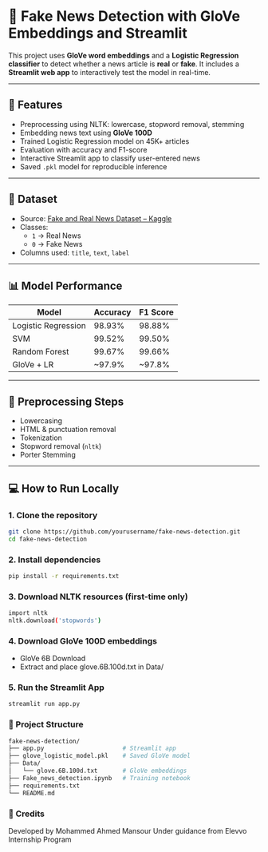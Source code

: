 # 📰 Fake News Detection with GloVe Embeddings and Streamlit

This project uses **GloVe word embeddings** and a **Logistic Regression classifier** to detect whether a news article is **real** or **fake**. It includes a **Streamlit web app** to interactively test the model in real-time.

---

## 🚀 Features

- Preprocessing using NLTK: lowercase, stopword removal, stemming
- Embedding news text using **GloVe 100D**
- Trained Logistic Regression model on 45K+ articles
- Evaluation with accuracy and F1-score
- Interactive Streamlit app to classify user-entered news
- Saved `.pkl` model for reproducible inference

---

## 📂 Dataset

- Source: [Fake and Real News Dataset – Kaggle](https://www.kaggle.com/datasets/clmentbisaillon/fake-and-real-news-dataset)
- Classes:  
  - `1` → Real News  
  - `0` → Fake News  
- Columns used: `title`, `text`, `label`

---

## 📊 Model Performance

| Model              | Accuracy | F1 Score |
|-------------------|----------|----------|
| Logistic Regression | 98.93%   | 98.88%   |
| SVM                | 99.52%   | 99.50%   |
| Random Forest      | 99.67%   | 99.66%   |
| GloVe + LR         | ~97.9%   | ~97.8%   |

---

## 🧠 Preprocessing Steps

- Lowercasing
- HTML & punctuation removal
- Tokenization
- Stopword removal (`nltk`)
- Porter Stemming

---

## 💻 How to Run Locally

### 1. Clone the repository

```bash
git clone https://github.com/yourusername/fake-news-detection.git
cd fake-news-detection
```
### 2. Install dependencies
```bash
pip install -r requirements.txt
```
### 3. Download NLTK resources (first-time only)
```bash
import nltk
nltk.download('stopwords')
```
### 4. Download GloVe 100D embeddings
- GloVe 6B Download
- Extract and place glove.6B.100d.txt in Data/
### 5. Run the Streamlit App
```bash
streamlit run app.py
```
### 📁 Project Structure
```bash
fake-news-detection/
├── app.py                      # Streamlit app
├── glove_logistic_model.pkl    # Saved GloVe model
├── Data/
│   └── glove.6B.100d.txt       # GloVe embeddings
├── Fake_news_detection.ipynb   # Training notebook
├── requirements.txt
└── README.md
```
### 🤝 Credits
Developed by Mohammed Ahmed Mansour
Under guidance from Elevvo Internship Program